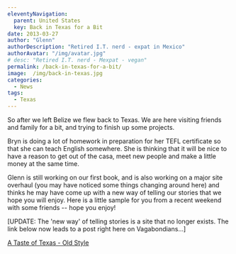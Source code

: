 ```yaml
---
eleventyNavigation:
  parent: United States
  key: Back in Texas for a Bit
date: 2013-03-27
author: "Glenn"
authorDescription: "Retired I.T. nerd - expat in Mexico"
authorAvatar: "/img/avatar.jpg"
# desc: "Retired I.T. nerd - Mexpat - vegan"
permalink: /back-in-texas-for-a-bit/
image:  /img/back-in-texas.jpg
categories:
  - News
tags:
  - Texas
---
```

So after we left Belize we flew back to Texas. We are here visiting friends and family for a bit, and trying to finish up some projects.

Bryn is doing a lot of homework in preparation for her TEFL certificate so that she can teach English somewhere. She is thinking that it will be nice to have a reason to get out of the casa, meet new people and make a little money at the same time.

Glenn is still working on our first book, and is also working on a major site overhaul (you may have noticed some things changing around here) and thinks he may have come up with a new way of telling our stories that we hope you will enjoy. Here is a little sample for you from a recent weekend with some friends -- hope you enjoy!

[UPDATE: The 'new way' of telling stories is a site that no longer exists. The link below now leads to a post right here on Vagabondians...]

[A Taste of Texas - Old Style](/a-taste-of-texas-old-style)